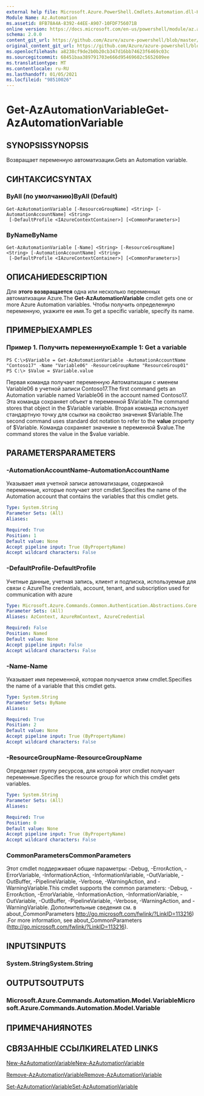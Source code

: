 ```yaml
---
external help file: Microsoft.Azure.PowerShell.Cmdlets.Automation.dll-Help.xml
Module Name: Az.Automation
ms.assetid: 8FB78A4A-8392-44EE-A907-10FDF756071B
online version: https://docs.microsoft.com/en-us/powershell/module/az.automation/get-azautomationvariable
schema: 2.0.0
content_git_url: https://github.com/Azure/azure-powershell/blob/master/src/Automation/Automation/help/Get-AzAutomationVariable.md
original_content_git_url: https://github.com/Azure/azure-powershell/blob/master/src/Automation/Automation/help/Get-AzAutomationVariable.md
ms.openlocfilehash: a8238cf9de2b0b20cb347d16bb74623f6469c03c
ms.sourcegitcommit: 68451baa389791703e666d95469602c5652609ee
ms.translationtype: MT
ms.contentlocale: ru-RU
ms.lasthandoff: 01/05/2021
ms.locfileid: "98510026"
---
```

# <span data-ttu-id="f3494-101">Get-AzAutomationVariable</span><span class="sxs-lookup"><span data-stu-id="f3494-101">Get-AzAutomationVariable</span></span>

## <span data-ttu-id="f3494-102">SYNOPSIS</span><span class="sxs-lookup"><span data-stu-id="f3494-102">SYNOPSIS</span></span>
<span data-ttu-id="f3494-103">Возвращает переменную автоматизации.</span><span class="sxs-lookup"><span data-stu-id="f3494-103">Gets an Automation variable.</span></span>

## <span data-ttu-id="f3494-104">СИНТАКСИС</span><span class="sxs-lookup"><span data-stu-id="f3494-104">SYNTAX</span></span>

### <span data-ttu-id="f3494-105">ByAll (по умолчанию)</span><span class="sxs-lookup"><span data-stu-id="f3494-105">ByAll (Default)</span></span>
```
Get-AzAutomationVariable [-ResourceGroupName] <String> [-AutomationAccountName] <String>
 [-DefaultProfile <IAzureContextContainer>] [<CommonParameters>]
```

### <span data-ttu-id="f3494-106">ByName</span><span class="sxs-lookup"><span data-stu-id="f3494-106">ByName</span></span>
```
Get-AzAutomationVariable [-Name] <String> [-ResourceGroupName] <String> [-AutomationAccountName] <String>
 [-DefaultProfile <IAzureContextContainer>] [<CommonParameters>]
```

## <span data-ttu-id="f3494-107">ОПИСАНИЕ</span><span class="sxs-lookup"><span data-stu-id="f3494-107">DESCRIPTION</span></span>
<span data-ttu-id="f3494-108">Для **этого возвращается** одна или несколько переменных автоматизации Azure.</span><span class="sxs-lookup"><span data-stu-id="f3494-108">The **Get-AzAutomationVariable** cmdlet gets one or more Azure Automation variables.</span></span>
<span data-ttu-id="f3494-109">Чтобы получить определенную переменную, укажите ее имя.</span><span class="sxs-lookup"><span data-stu-id="f3494-109">To get a specific variable, specify its name.</span></span>

## <span data-ttu-id="f3494-110">ПРИМЕРЫ</span><span class="sxs-lookup"><span data-stu-id="f3494-110">EXAMPLES</span></span>

### <span data-ttu-id="f3494-111">Пример 1. Получить переменную</span><span class="sxs-lookup"><span data-stu-id="f3494-111">Example 1: Get a variable</span></span>
```
PS C:\>$Variable = Get-AzAutomationVariable -AutomationAccountName "Contoso17" -Name "Variable06" -ResourceGroupName "ResourceGroup01"
PS C:\> $Value = $Variable.value
```

<span data-ttu-id="f3494-112">Первая команда получает переменную Автоматизации с именем Variable06 в учетной записи Contoso17.</span><span class="sxs-lookup"><span data-stu-id="f3494-112">The first command gets an Automation variable named Variable06 in the account named Contoso17.</span></span>
<span data-ttu-id="f3494-113">Эта команда сохраняет объект в переменной $Variable.</span><span class="sxs-lookup"><span data-stu-id="f3494-113">The command stores that object in the $Variable variable.</span></span>
<span data-ttu-id="f3494-114">Вторая команда использует стандартную точку  для ссылки на свойство значения $Variable.</span><span class="sxs-lookup"><span data-stu-id="f3494-114">The second command uses standard dot notation to refer to the **value** property of $Variable.</span></span>
<span data-ttu-id="f3494-115">Команда сохраняет значение в переменной $value.</span><span class="sxs-lookup"><span data-stu-id="f3494-115">The command stores the value in the $value variable.</span></span>

## <span data-ttu-id="f3494-116">PARAMETERS</span><span class="sxs-lookup"><span data-stu-id="f3494-116">PARAMETERS</span></span>

### <span data-ttu-id="f3494-117">-AutomationAccountName</span><span class="sxs-lookup"><span data-stu-id="f3494-117">-AutomationAccountName</span></span>
<span data-ttu-id="f3494-118">Указывает имя учетной записи автоматизации, содержаной переменные, которые получает этот cmdlet.</span><span class="sxs-lookup"><span data-stu-id="f3494-118">Specifies the name of the Automation account that contains the variables that this cmdlet gets.</span></span>

```yaml
Type: System.String
Parameter Sets: (All)
Aliases:

Required: True
Position: 1
Default value: None
Accept pipeline input: True (ByPropertyName)
Accept wildcard characters: False
```

### <span data-ttu-id="f3494-119">-DefaultProfile</span><span class="sxs-lookup"><span data-stu-id="f3494-119">-DefaultProfile</span></span>
<span data-ttu-id="f3494-120">Учетные данные, учетная запись, клиент и подписка, используемые для связи с Azure</span><span class="sxs-lookup"><span data-stu-id="f3494-120">The credentials, account, tenant, and subscription used for communication with azure</span></span>

```yaml
Type: Microsoft.Azure.Commands.Common.Authentication.Abstractions.Core.IAzureContextContainer
Parameter Sets: (All)
Aliases: AzContext, AzureRmContext, AzureCredential

Required: False
Position: Named
Default value: None
Accept pipeline input: False
Accept wildcard characters: False
```

### <span data-ttu-id="f3494-121">-Name</span><span class="sxs-lookup"><span data-stu-id="f3494-121">-Name</span></span>
<span data-ttu-id="f3494-122">Указывает имя переменной, которая получается этим cmdlet.</span><span class="sxs-lookup"><span data-stu-id="f3494-122">Specifies the name of a variable that this cmdlet gets.</span></span>

```yaml
Type: System.String
Parameter Sets: ByName
Aliases:

Required: True
Position: 2
Default value: None
Accept pipeline input: True (ByPropertyName)
Accept wildcard characters: False
```

### <span data-ttu-id="f3494-123">-ResourceGroupName</span><span class="sxs-lookup"><span data-stu-id="f3494-123">-ResourceGroupName</span></span>
<span data-ttu-id="f3494-124">Определяет группу ресурсов, для которой этот cmdlet получает переменные.</span><span class="sxs-lookup"><span data-stu-id="f3494-124">Specifies the resource group for which this cmdlet gets variables.</span></span>

```yaml
Type: System.String
Parameter Sets: (All)
Aliases:

Required: True
Position: 0
Default value: None
Accept pipeline input: True (ByPropertyName)
Accept wildcard characters: False
```

### <span data-ttu-id="f3494-125">CommonParameters</span><span class="sxs-lookup"><span data-stu-id="f3494-125">CommonParameters</span></span>
<span data-ttu-id="f3494-126">Этот cmdlet поддерживает общие параметры: -Debug, -ErrorAction, -ErrorVariable, -InformationAction, -InformationVariable, -OutVariable, -OutBuffer, -PipelineVariable, -Verbose, -WarningAction, and -WarningVariable.</span><span class="sxs-lookup"><span data-stu-id="f3494-126">This cmdlet supports the common parameters: -Debug, -ErrorAction, -ErrorVariable, -InformationAction, -InformationVariable, -OutVariable, -OutBuffer, -PipelineVariable, -Verbose, -WarningAction, and -WarningVariable.</span></span> <span data-ttu-id="f3494-127">Дополнительные сведения см. в about_CommonParameters http://go.microsoft.com/fwlink/?LinkID=113216) .</span><span class="sxs-lookup"><span data-stu-id="f3494-127">For more information, see about_CommonParameters (http://go.microsoft.com/fwlink/?LinkID=113216).</span></span>

## <span data-ttu-id="f3494-128">INPUTS</span><span class="sxs-lookup"><span data-stu-id="f3494-128">INPUTS</span></span>

### <span data-ttu-id="f3494-129">System.String</span><span class="sxs-lookup"><span data-stu-id="f3494-129">System.String</span></span>

## <span data-ttu-id="f3494-130">OUTPUTS</span><span class="sxs-lookup"><span data-stu-id="f3494-130">OUTPUTS</span></span>

### <span data-ttu-id="f3494-131">Microsoft.Azure.Commands.Automation.Model.Variable</span><span class="sxs-lookup"><span data-stu-id="f3494-131">Microsoft.Azure.Commands.Automation.Model.Variable</span></span>

## <span data-ttu-id="f3494-132">ПРИМЕЧАНИЯ</span><span class="sxs-lookup"><span data-stu-id="f3494-132">NOTES</span></span>

## <span data-ttu-id="f3494-133">СВЯЗАННЫЕ ССЫЛКИ</span><span class="sxs-lookup"><span data-stu-id="f3494-133">RELATED LINKS</span></span>

[<span data-ttu-id="f3494-134">New-AzAutomationVariable</span><span class="sxs-lookup"><span data-stu-id="f3494-134">New-AzAutomationVariable</span></span>](./New-AzAutomationVariable.md)

[<span data-ttu-id="f3494-135">Remove-AzAutomationVariable</span><span class="sxs-lookup"><span data-stu-id="f3494-135">Remove-AzAutomationVariable</span></span>](./Remove-AzAutomationVariable.md)

[<span data-ttu-id="f3494-136">Set-AzAutomationVariable</span><span class="sxs-lookup"><span data-stu-id="f3494-136">Set-AzAutomationVariable</span></span>](./Set-AzAutomationVariable.md)


